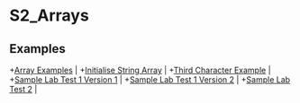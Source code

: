 # S2_Arrays

## Examples
+[Array Examples](ArrayExamples.java) |  +[Initialise String Array](InitialiseStringArray.java) | +[Third Character Example](ThirdCharExample.java) |   +[Sample Lab Test 1 Version 1](SampleSolutionV1.java) |  +[Sample Lab Test 1 Version 2](SampleSolutionV2.java) | +[Sample Lab Test 2](SampleLab2V1.java) |
